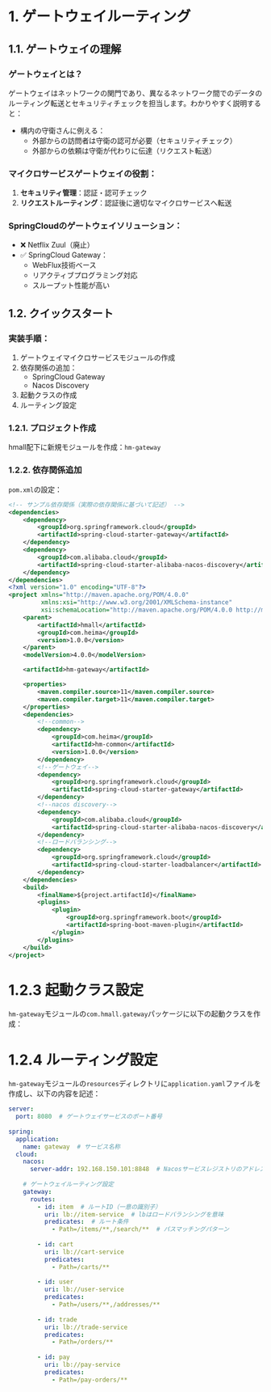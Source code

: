# 1. ゲートウェイルーティング

## 1.1. ゲートウェイの理解

### ゲートウェイとは？
ゲートウェイはネットワークの関門であり、異なるネットワーク間でのデータのルーティング転送とセキュリティチェックを担当します。わかりやすく説明すると：

- 構内の守衛さんに例える：
  - 外部からの訪問者は守衛の認可が必要（セキュリティチェック）
  - 外部からの依頼は守衛が代わりに伝達（リクエスト転送）

### マイクロサービスゲートウェイの役割：
1. **セキュリティ管理**：認証・認可チェック
2. **リクエストルーティング**：認証後に適切なマイクロサービスへ転送

### SpringCloudのゲートウェイソリューション：
- ❌ Netflix Zuul（廃止）
- ✅ SpringCloud Gateway：
  - WebFlux技術ベース
  - リアクティブプログラミング対応
  - スループット性能が高い

## 1.2. クイックスタート

### 実装手順：
1. ゲートウェイマイクロサービスモジュールの作成
2. 依存関係の追加：
   - SpringCloud Gateway
   - Nacos Discovery
3. 起動クラスの作成
4. ルーティング設定

### 1.2.1. プロジェクト作成
hmall配下に新規モジュールを作成：`hm-gateway`

### 1.2.2. 依存関係追加
`pom.xml`の設定：
```xml
<!-- サンプル依存関係（実際の依存関係に基づいて記述） -->
<dependencies>
    <dependency>
        <groupId>org.springframework.cloud</groupId>
        <artifactId>spring-cloud-starter-gateway</artifactId>
    </dependency>
    <dependency>
        <groupId>com.alibaba.cloud</groupId>
        <artifactId>spring-cloud-starter-alibaba-nacos-discovery</artifactId>
    </dependency>
</dependencies>
<?xml version="1.0" encoding="UTF-8"?>
<project xmlns="http://maven.apache.org/POM/4.0.0"
         xmlns:xsi="http://www.w3.org/2001/XMLSchema-instance"
         xsi:schemaLocation="http://maven.apache.org/POM/4.0.0 http://maven.apache.org/xsd/maven-4.0.0.xsd">
    <parent>
        <artifactId>hmall</artifactId>
        <groupId>com.heima</groupId>
        <version>1.0.0</version>
    </parent>
    <modelVersion>4.0.0</modelVersion>

    <artifactId>hm-gateway</artifactId>

    <properties>
        <maven.compiler.source>11</maven.compiler.source>
        <maven.compiler.target>11</maven.compiler.target>
    </properties>
    <dependencies>
        <!--common-->
        <dependency>
            <groupId>com.heima</groupId>
            <artifactId>hm-common</artifactId>
            <version>1.0.0</version>
        </dependency>
        <!--ゲートウェイ-->
        <dependency>
            <groupId>org.springframework.cloud</groupId>
            <artifactId>spring-cloud-starter-gateway</artifactId>
        </dependency>
        <!--nacos discovery-->
        <dependency>
            <groupId>com.alibaba.cloud</groupId>
            <artifactId>spring-cloud-starter-alibaba-nacos-discovery</artifactId>
        </dependency>
        <!--ロードバランシング-->
        <dependency>
            <groupId>org.springframework.cloud</groupId>
            <artifactId>spring-cloud-starter-loadbalancer</artifactId>
        </dependency>
    </dependencies>
    <build>
        <finalName>${project.artifactId}</finalName>
        <plugins>
            <plugin>
                <groupId>org.springframework.boot</groupId>
                <artifactId>spring-boot-maven-plugin</artifactId>
            </plugin>
        </plugins>
    </build>
</project>
```
# 1.2.3 起動クラス設定
`hm-gateway`モジュールの`com.hmall.gateway`パッケージに以下の起動クラスを作成：

# 1.2.4 ルーティング設定

`hm-gateway`モジュールの`resources`ディレクトリに`application.yaml`ファイルを作成し、以下の内容を記述：

```yaml
server:
  port: 8080  # ゲートウェイサービスのポート番号
  
spring:
  application:
    name: gateway  # サービス名称
  cloud:
    nacos:
      server-addr: 192.168.150.101:8848  # Nacosサービスレジストリのアドレス
    
    # ゲートウェイルーティング設定
    gateway:
      routes:
        - id: item  # ルートID（一意の識別子）
          uri: lb://item-service  # lbはロードバランシングを意味
          predicates:  # ルート条件
            - Path=/items/**,/search/**  # パスマッチングパターン
            
        - id: cart
          uri: lb://cart-service
          predicates:
            - Path=/carts/**
            
        - id: user
          uri: lb://user-service
          predicates:
            - Path=/users/**,/addresses/**
            
        - id: trade
          uri: lb://trade-service
          predicates:
            - Path=/orders/**
            
        - id: pay
          uri: lb://pay-service
          predicates:
            - Path=/pay-orders/**
